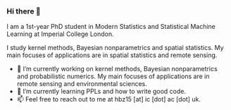 ### Hi there 👋

I am a 1st-year PhD student in Modern Statistics and Statistical Machine Learning at Imperial College London.

I study kernel methods, Bayesian nonparametrics and spatial statistics. My main focuses of applications are in spatial statistics and remote sensing.

- 🔭 I’m currently working on kernel methods, Bayesian nonparametrics and probabilistic numerics. My main focuses of applications are in remote sensing and environmental sciences.
- 🌱 I’m currently learning PPLs and how to write good code.
- 📫 Feel free to reach out to me at hbz15 [at] ic [dot] ac [dot] uk.

